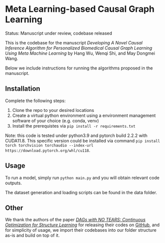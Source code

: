 # Meta Learning-based Causal Graph Learning

Status: Manuscript under review, codebase released

This is the codebase for the manuscript *Developing A Novel Causal Inference Algorithm for Personalized Biomedical Causal Graph Learning Using Meta Machine Learning* by Hang Wu, Wenqi Shi, and May Dongmei Wang.

Below we include instructions for running the algorithms proposed in the manuscript.

## Installation
Complete the following steps:
1. Clone the repo to your desired locations
2. Create a virtual python environment using a environment management software of your choice (e.g. conda, venv)
3. Install the prerequistes via `pip install -r requirements.txt`

Note: this code is tested under python3.9 and pytorch build 2.2.2 with CUDA11.8. This specific version could be installed via command `pip install torch torchvision torchaudio --index-url https://download.pytorch.org/whl/cu118`.

## Usage
To run a model, simply run `python main.py` and you will obtain relevant code outputs.

The dataset generation and loading scripts can be found in the data folder.

## Other

We thank the authors of the paper [*DAGs with NO TEARS: Continuous Optimization for Structure Learning*](https://arxiv.org/abs/1803.01422) for releasing their codes on [GitHub](https://github.com/xunzheng/notears), and for simplicity of usage, we import their codebases into our folder structure as-is and build on top of it.
